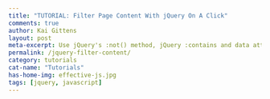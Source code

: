 ```yaml
---
title: "TUTORIAL: Filter Page Content With jQuery On A Click"
comments: true
author: Kai Gittens
layout: post
meta-excerpt: Use jQuery's :not() method, jQuery :contains and data attributes to filter out page content with a click. Includes working code demo.
permalink: /jquery-filter-content/
category: tutorials
cat-name: "Tutorials"
has-home-img: effective-js.jpg
tags: [jquery, javascript]
---
```

